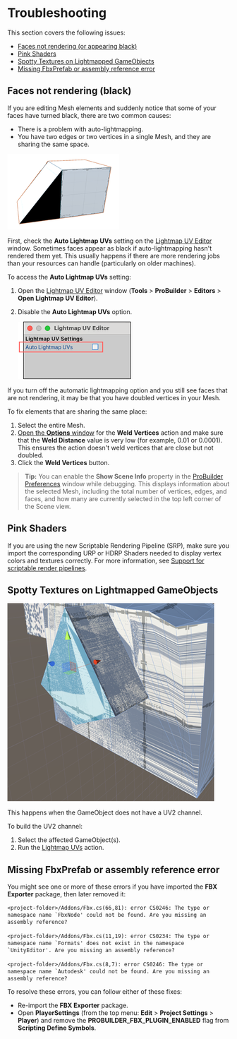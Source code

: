 # Troubleshooting

This section covers the following issues:

* [Faces not rendering (or appearing black)](#norender)
* [Pink Shaders](#pink)
* [Spotty Textures on Lightmapped GameObjects](#spotty)
* [Missing FbxPrefab or assembly reference error](#fbx)



<a name="norender"></a>

## Faces not rendering (black)

If you are editing Mesh elements and suddenly notice that some of your faces have turned black, there are two common causes: 
* There is a problem with auto-lightmapping.
* You have two edges or two vertices in a single Mesh, and they are sharing the same space.

![Unrendered face](images/faq_black.png)

First, check the **Auto Lightmap UVs** setting on the [Lightmap UV Editor](lightmap-uv.md) window. Sometimes faces appear as black if auto-lightmapping hasn't rendered them yet. This usually happens if there are more rendering jobs than your resources can handle (particularly on older machines).

To access the **Auto Lightmap UVs** setting:

1. Open the [Lightmap UV Editor](lightmap-uv.md) window (**Tools** > **ProBuilder** > **Editors** > **Open Lightmap UV Editor**).

2. Disable the **Auto Lightmap UVs** option.

	![Disable the Lightmap UVs option](images/faq-norender.png)

If you turn off the automatic lightmapping option and you still see faces that are not rendering, it may be that you have doubled vertices in your Mesh.

To fix elements that are sharing the same place:

1. Select the entire Mesh.
2. [Open the **Options** window](workflow-edit.md#edit) for the **Weld Vertices** action and make sure that the **Weld Distance** value is very low (for example, 0.01 or 0.0001). This ensures the action doesn't weld vertices that are close but not doubled.
3. Click the **Weld Vertices** button.

> **Tip:** You can enable the __Show Scene Info__ property in the [ProBuilder Preferences](preferences.md#info_overlay) window while debugging. This displays information about the selected Mesh, including the total number of vertices, edges, and faces, and how many are currently selected in the top left corner of the Scene view.



<a name="pink"></a>

## Pink Shaders

If you are using the new Scriptable Rendering Pipeline (SRP), make sure you import the corresponding URP or HDRP Shaders needed to display vertex colors and textures correctly. For more information, see [Support for scriptable render pipelines](installing.md).



<a name="spotty"></a>

## Spotty Textures on Lightmapped GameObjects

![bad lightmap uvs](images/BadLightmapUVs.png)

This happens when the GameObject does not have a UV2 channel.

To build the UV2 channel:

1. Select the affected GameObject(s).
2. Run the [Lightmap UVs](Object_LightmapUVs.md) action.



<a name="fbx"></a>

## Missing FbxPrefab or assembly reference error

You might see one or more of these errors if you have imported the **FBX Exporter** package, then later removed it:

```
<project-folder>/Addons/Fbx.cs(66,81): error CS0246: The type or namespace name `FbxNode' could not be found. Are you missing an assembly reference?

<project-folder>/Addons/Fbx.cs(11,19): error CS0234: The type or namespace name `Formats' does not exist in the namespace `UnityEditor'. Are you missing an assembly reference?

<project-folder>/Addons/Fbx.cs(8,7): error CS0246: The type or namespace name `Autodesk' could not be found. Are you missing an assembly reference?
```

To resolve these errors, you can follow either of these fixes:

* Re-import the **FBX Exporter** package.
* Open **PlayerSettings** (from the top menu: **Edit** > **Project Settings** > **Player**) and remove the **PROBUILDER_FBX_PLUGIN_ENABLED** flag from **Scripting Define Symbols**.
